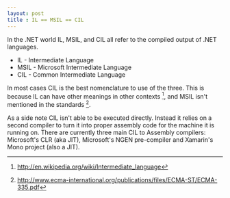 ```yaml
---
layout: post
title : IL == MSIL == CIL
---
```

In the .NET world IL, MSIL, and CIL all refer to the compiled output of .NET languages. 

* IL - Intermediate Language
* MSIL - Microsoft Intermediate Language
* CIL - Common Intermediate Language

In most cases CIL is the best nomenclature to use of the three. This is because IL can have other meanings in other contexts [^1], and MSIL isn't mentioned in the standards [^2].

As a side note CIL isn't able to be executed directly. Instead it relies on a second compiler to turn it into proper assembly code for the machine it is running on. There are currently three main CIL to Assembly compilers: Microsoft's CLR (aka JIT), Microsoft's NGEN pre-compiler and Xamarin's Mono project (also a JIT).

[^1]: <http://en.wikipedia.org/wiki/Intermediate_language>
[^2]: <http://www.ecma-international.org/publications/files/ECMA-ST/ECMA-335.pdf>
